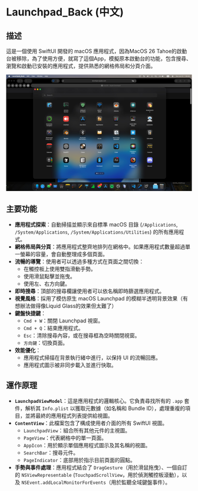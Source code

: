 # Launchpad_Back (中文)

## 描述

這是一個使用 SwiftUI 開發的 macOS 應用程式，因為MacOS 26 Tahoe的啟動台被移除，為了使用方便，就寫了這個App，模擬原本啟動台的功能，包含搜尋、瀏覽和啟動已安裝的應用程式，提供熟悉的網格佈局和分頁介面。

![範例](./Example.jpg)

## 主要功能

*   **應用程式探索**：自動掃描並顯示來自標準 macOS 目錄 (`/Applications`, `/System/Applications`, `/System/Applications/Utilities`) 的所有應用程式。
*   **網格佈局與分頁**：將應用程式整齊地排列在網格中。如果應用程式數量超過單一螢幕的容量，會自動整理成多個頁面。
*   **流暢的導覽**：使用者可以透過多種方式在頁面之間切換：
    *   在觸控板上使用雙指滑動手勢。
    *   使用滑鼠點擊並拖曳。
    *   使用左、右方向鍵。
*   **即時搜尋**：頂部的搜尋欄讓使用者可以依名稱即時篩選應用程式。
*   **視覺風格**：採用了模仿原生 macOS Launchpad 的模糊半透明背景效果（有想辦法做得像Liquid Glass的效果但太難了）
*   **鍵盤快捷鍵**：
    *   `Cmd + W`：關閉 Launchpad 視窗。
    *   `Cmd + Q`：結束應用程式。
    *   `Esc`：清除搜尋內容，或在搜尋框為空時關閉視窗。
    *   `方向鍵`：切換頁面。
*   **效能優化**：
    *   應用程式掃描在背景執行緒中進行，以保持 UI 的流暢回應。
    *   應用程式圖示被非同步載入並進行快取。

## 運作原理

*   **`LaunchpadViewModel`**：這是應用程式的邏輯核心。它負責尋找所有的 `.app` 套件，解析其 `Info.plist` 以獲取元數據（如名稱和 Bundle ID），處理重複的項目，並將最終的應用程式列表提供給視圖。
*   **`ContentView`**：此檔案包含了構成使用者介面的所有 SwiftUI 視圖。
    *   `LaunchpadView`：組合所有其他元件的主視圖。
    *   `PageView`：代表網格中的單一頁面。
    *   `AppIcon`：用於顯示單個應用程式圖示及其名稱的視圖。
    *   `SearchBar`：搜尋元件。
    *   `PageIndicator`：底部用於指示目前頁面的圓點。
*   **手勢與事件處理**：應用程式結合了 `DragGesture`（用於滑鼠拖曳）、一個自訂的 `NSViewRepresentable` (`TouchpadScrollView`，用於偵測觸控板滾動），以及 `NSEvent.addLocalMonitorForEvents`（用於監聽全域鍵盤事件）。

